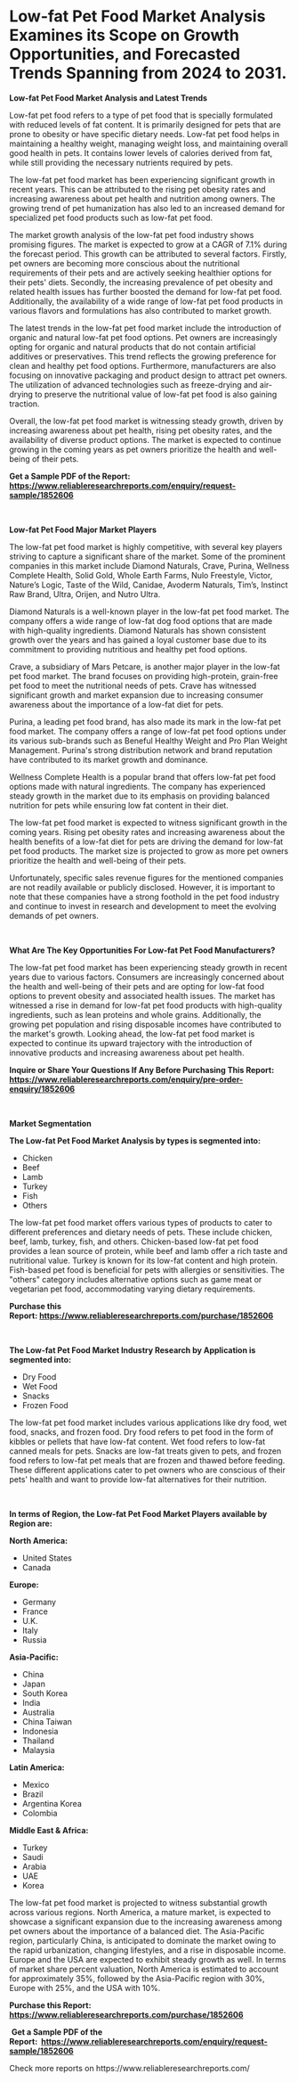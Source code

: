 <p><h1>Low-fat Pet Food Market Analysis Examines its Scope on Growth Opportunities, and Forecasted Trends Spanning from 2024 to 2031.</h1></p><p><strong>Low-fat Pet Food Market Analysis and Latest Trends</strong></p>
<p><p>Low-fat pet food refers to a type of pet food that is specially formulated with reduced levels of fat content. It is primarily designed for pets that are prone to obesity or have specific dietary needs. Low-fat pet food helps in maintaining a healthy weight, managing weight loss, and maintaining overall good health in pets. It contains lower levels of calories derived from fat, while still providing the necessary nutrients required by pets.</p><p>The low-fat pet food market has been experiencing significant growth in recent years. This can be attributed to the rising pet obesity rates and increasing awareness about pet health and nutrition among owners. The growing trend of pet humanization has also led to an increased demand for specialized pet food products such as low-fat pet food.</p><p>The market growth analysis of the low-fat pet food industry shows promising figures. The market is expected to grow at a CAGR of 7.1% during the forecast period. This growth can be attributed to several factors. Firstly, pet owners are becoming more conscious about the nutritional requirements of their pets and are actively seeking healthier options for their pets' diets. Secondly, the increasing prevalence of pet obesity and related health issues has further boosted the demand for low-fat pet food. Additionally, the availability of a wide range of low-fat pet food products in various flavors and formulations has also contributed to market growth.</p><p>The latest trends in the low-fat pet food market include the introduction of organic and natural low-fat pet food options. Pet owners are increasingly opting for organic and natural products that do not contain artificial additives or preservatives. This trend reflects the growing preference for clean and healthy pet food options. Furthermore, manufacturers are also focusing on innovative packaging and product design to attract pet owners. The utilization of advanced technologies such as freeze-drying and air-drying to preserve the nutritional value of low-fat pet food is also gaining traction.</p><p>Overall, the low-fat pet food market is witnessing steady growth, driven by increasing awareness about pet health, rising pet obesity rates, and the availability of diverse product options. The market is expected to continue growing in the coming years as pet owners prioritize the health and well-being of their pets.</p></p>
<p><strong>Get a Sample PDF of the Report:&nbsp; <a href="https://www.reliableresearchreports.com/enquiry/request-sample/1852606">https://www.reliableresearchreports.com/enquiry/request-sample/1852606</a></strong></p>
<p>&nbsp;</p>
<p><strong>Low-fat Pet Food Major Market Players</strong></p>
<p><p>The low-fat pet food market is highly competitive, with several key players striving to capture a significant share of the market. Some of the prominent companies in this market include Diamond Naturals, Crave, Purina, Wellness Complete Health, Solid Gold, Whole Earth Farms, Nulo Freestyle, Victor, Nature’s Logic, Taste of the Wild, Canidae, Avoderm Naturals, Tim’s, Instinct Raw Brand, Ultra, Orijen, and Nutro Ultra.</p><p>Diamond Naturals is a well-known player in the low-fat pet food market. The company offers a wide range of low-fat dog food options that are made with high-quality ingredients. Diamond Naturals has shown consistent growth over the years and has gained a loyal customer base due to its commitment to providing nutritious and healthy pet food options.</p><p>Crave, a subsidiary of Mars Petcare, is another major player in the low-fat pet food market. The brand focuses on providing high-protein, grain-free pet food to meet the nutritional needs of pets. Crave has witnessed significant growth and market expansion due to increasing consumer awareness about the importance of a low-fat diet for pets.</p><p>Purina, a leading pet food brand, has also made its mark in the low-fat pet food market. The company offers a range of low-fat pet food options under its various sub-brands such as Beneful Healthy Weight and Pro Plan Weight Management. Purina's strong distribution network and brand reputation have contributed to its market growth and dominance.</p><p>Wellness Complete Health is a popular brand that offers low-fat pet food options made with natural ingredients. The company has experienced steady growth in the market due to its emphasis on providing balanced nutrition for pets while ensuring low fat content in their diet.</p><p>The low-fat pet food market is expected to witness significant growth in the coming years. Rising pet obesity rates and increasing awareness about the health benefits of a low-fat diet for pets are driving the demand for low-fat pet food products. The market size is projected to grow as more pet owners prioritize the health and well-being of their pets.</p><p>Unfortunately, specific sales revenue figures for the mentioned companies are not readily available or publicly disclosed. However, it is important to note that these companies have a strong foothold in the pet food industry and continue to invest in research and development to meet the evolving demands of pet owners.</p></p>
<p>&nbsp;</p>
<p><strong>What Are The Key Opportunities For Low-fat Pet Food Manufacturers?</strong></p>
<p><p>The low-fat pet food market has been experiencing steady growth in recent years due to various factors. Consumers are increasingly concerned about the health and well-being of their pets and are opting for low-fat food options to prevent obesity and associated health issues. The market has witnessed a rise in demand for low-fat pet food products with high-quality ingredients, such as lean proteins and whole grains. Additionally, the growing pet population and rising disposable incomes have contributed to the market's growth. Looking ahead, the low-fat pet food market is expected to continue its upward trajectory with the introduction of innovative products and increasing awareness about pet health.</p></p>
<p><strong>Inquire or Share Your Questions If Any Before Purchasing This Report: <a href="https://www.reliableresearchreports.com/enquiry/pre-order-enquiry/1852606">https://www.reliableresearchreports.com/enquiry/pre-order-enquiry/1852606</a></strong></p>
<p>&nbsp;</p>
<p><strong>Market Segmentation</strong></p>
<p><strong>The Low-fat Pet Food Market Analysis by types is segmented into:</strong></p>
<p><ul><li>Chicken</li><li>Beef</li><li>Lamb</li><li>Turkey</li><li>Fish</li><li>Others</li></ul></p>
<p><p>The low-fat pet food market offers various types of products to cater to different preferences and dietary needs of pets. These include chicken, beef, lamb, turkey, fish, and others. Chicken-based low-fat pet food provides a lean source of protein, while beef and lamb offer a rich taste and nutritional value. Turkey is known for its low-fat content and high protein. Fish-based pet food is beneficial for pets with allergies or sensitivities. The "others" category includes alternative options such as game meat or vegetarian pet food, accommodating varying dietary requirements.</p></p>
<p><strong>Purchase this Report:&nbsp;<a href="https://www.reliableresearchreports.com/purchase/1852606">https://www.reliableresearchreports.com/purchase/1852606</a></strong></p>
<p>&nbsp;</p>
<p><strong>The Low-fat Pet Food Market Industry Research by Application is segmented into:</strong></p>
<p><ul><li>Dry Food</li><li>Wet Food</li><li>Snacks</li><li>Frozen Food</li></ul></p>
<p><p>The low-fat pet food market includes various applications like dry food, wet food, snacks, and frozen food. Dry food refers to pet food in the form of kibbles or pellets that have low-fat content. Wet food refers to low-fat canned meals for pets. Snacks are low-fat treats given to pets, and frozen food refers to low-fat pet meals that are frozen and thawed before feeding. These different applications cater to pet owners who are conscious of their pets' health and want to provide low-fat alternatives for their nutrition.</p></p>
<p>&nbsp;</p>
<p><strong>In terms of Region, the Low-fat Pet Food Market Players available by Region are:</strong></p>
<p>
    <p> <strong> North America: </strong>
        <ul>
            <li>United States</li>
            <li>Canada</li>
        </ul>
        </p> 
    <p> <strong> Europe: </strong>
        <ul>
            <li>Germany</li>
            <li>France</li>
            <li>U.K.</li>
            <li>Italy</li>
            <li>Russia</li>
        </ul>
        </p> 
    <p> <strong> Asia-Pacific: </strong>
        <ul>
            <li>China</li>
            <li>Japan</li>
            <li>South Korea</li>
            <li>India</li>
            <li>Australia</li>
            <li>China Taiwan</li>
            <li>Indonesia</li>
            <li>Thailand</li>
            <li>Malaysia</li>
        </ul>
        </p> 
    <p> <strong> Latin America: </strong>
        <ul>
            <li>Mexico</li>
            <li>Brazil</li>
            <li>Argentina Korea</li>
            <li>Colombia</li>
        </ul>
        </p> 
    <p> <strong> Middle East & Africa: </strong>
        <ul>
            <li>Turkey</li>
            <li>Saudi</li>
            <li>Arabia</li>
            <li>UAE</li>
            <li>Korea</li>
        </ul>
    </p>
    </p>
<p><p>The low-fat pet food market is projected to witness substantial growth across various regions. North America, a mature market, is expected to showcase a significant expansion due to the increasing awareness among pet owners about the importance of a balanced diet. The Asia-Pacific region, particularly China, is anticipated to dominate the market owing to the rapid urbanization, changing lifestyles, and a rise in disposable income. Europe and the USA are expected to exhibit steady growth as well. In terms of market share percent valuation, North America is estimated to account for approximately 35%, followed by the Asia-Pacific region with 30%, Europe with 25%, and the USA with 10%.</p></p>
<p><strong>Purchase this Report: <a href="https://www.reliableresearchreports.com/purchase/1852606">https://www.reliableresearchreports.com/purchase/1852606</a></strong></p>
<p>&nbsp;<strong>Get a Sample PDF of the Report:&nbsp;&nbsp;<a href="https://www.reliableresearchreports.com/enquiry/request-sample/1852606">https://www.reliableresearchreports.com/enquiry/request-sample/1852606</a></strong></p>
<p><strong></strong></p>
<p>Check more reports on https://www.reliableresearchreports.com/</p>
